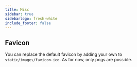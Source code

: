 ```yaml
---
title: Misc
sidebar: true
sidebarlogo: fresh-white
include_footer: false
---
```


## Favicon

You can replace the default favicon by adding your own to `static/images/favicon.ico`.
As for now, only pngs are possible.
